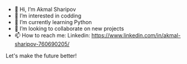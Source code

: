 - 👋 Hi, I’m Akmal Sharipov
- 👀 I’m interested in codding
- 🌱 I’m currently learning Python
- 💞️ I’m looking to collaborate on new projects
- 📫 How to reach me:
Linkedin: https://www.linkedin.com/in/akmal-sharipov-760690205/

Let's make the future better!

